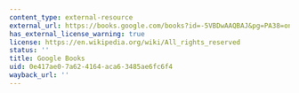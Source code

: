 ```yaml
---
content_type: external-resource
external_url: https://books.google.com/books?id=-5VBDwAAQBAJ&pg=PA38=onepage#v=onepage&q&f=false
has_external_license_warning: true
license: https://en.wikipedia.org/wiki/All_rights_reserved
status: ''
title: Google Books
uid: 0e417ae0-7a62-4164-aca6-3485ae6fc6f4
wayback_url: ''
---
```

